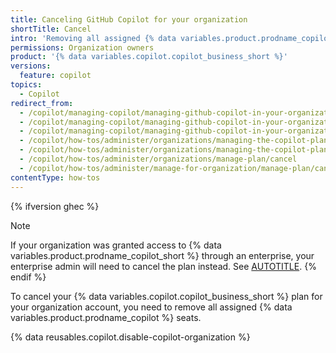 ```yaml
---
title: Canceling GitHub Copilot for your organization
shortTitle: Cancel
intro: 'Removing all assigned {% data variables.product.prodname_copilot %} seats in your organization will cancel your organization''s {% data variables.product.prodname_copilot_short %} plan.'
permissions: Organization owners
product: '{% data variables.copilot.copilot_business_short %}'
versions:
  feature: copilot
topics:
  - Copilot
redirect_from:
  - /copilot/managing-copilot/managing-github-copilot-in-your-organization/canceling-copilot-for-your-organization
  - /copilot/managing-copilot/managing-github-copilot-in-your-organization/managing-the-copilot-subscription-for-your-organization/canceling-copilot-for-your-organization
  - /copilot/managing-copilot/managing-github-copilot-in-your-organization/managing-the-copilot-plan-for-your-organization/canceling-copilot-for-your-organization
  - /copilot/how-tos/administer/organizations/managing-the-copilot-plan-for-your-organization/canceling-copilot-for-your-organization
  - /copilot/how-tos/administer/organizations/managing-the-copilot-plan-for-your-organization/cancel
  - /copilot/how-tos/administer/organizations/manage-plan/cancel
  - /copilot/how-tos/administer/manage-for-organization/manage-plan/cancel
contentType: how-tos
---
```


{% ifversion ghec %}
>[!NOTE]
> If your organization was granted access to {% data variables.product.prodname_copilot_short %} through an enterprise, your enterprise admin will need to cancel the plan instead. See [AUTOTITLE](/copilot/managing-copilot/managing-copilot-for-your-enterprise/canceling-copilot-for-your-enterprise).
{% endif %}

To cancel your {% data variables.copilot.copilot_business_short %} plan for your organization account, you need to remove all assigned {% data variables.product.prodname_copilot %} seats.

{% data reusables.copilot.disable-copilot-organization %}
